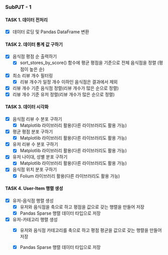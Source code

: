 ### SubPJT - 1

#### TASK 1. 데이터 전처리

- [x] 데이터 로딩 및 Pandas DataFrame 변환

#### TASK 2. 데이터 통계 값 구하기

- [x] 음식점 평점 순 출력하기
  - [x] sort_stores_by_score() 함수에 평균 평점을 기준으로 전체 음식점을 정렬 (평점이 높은 순)
- [x] 최소 리뷰 개수 필터링
  - [x] 리뷰 개수가 일정 개수 이하인 음식점은 결과에서 제외
- [x] 리뷰 개수 기준 음식점 정렬(리뷰 개수가 많은 순으로 정렬)
- [x] 리뷰 개수 기준 유저 정렬(리뷰 개수가 많은 순으로 정렬)

#### TASK 3. 데이터 시각화

- [x] 음식점 리뷰 수 분포 구하기
  - [x] Matplotlib 라이브러리 활용(다른 라이브러리도 활용 가능)
- [x] 평균 평점 분포 구하기
  - [x] Matplotlib 라이브러리 활용(다른 라이브러리도 활용 가능)
- [x] 유저 리뷰 수 분포 구하기
  - [x] Matplotlib 라이브러리 활용(다른 라이브러리도 활용 가능)
- [x] 유저 나이대, 성별 분포 구하기
  - [x] Matplotlib 라이브러리 활용(다른 라이브러리도 활용 가능)
- [x] 음식점 위치 분포 구하기
  - [x] Folium 라이브러리 활용(다른 라이브러리도 활용 가능)

#### TASK 4. User-Item 행렬 생성

- [x] 유저-음식점 행렬 생성
  - [x] 유저와 음식점을 축으로 하고 평점을 값으로 갖는 행렬을 만들어 저장
  - [x] Pandas Sparse 행렬 데이터 타입으로 저장
- [x] 유저-카테고리 행렬 생성
  - [x] 유저와 음식점 카테고리를 축으로 하고 평점 평균을 값으로 갖는 행렬을 만들어 저장
  - [x] Pandas Sparse 행렬 데이터 타입으로 저장

